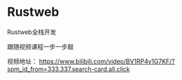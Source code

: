 # Rustweb
Rustweb全栈开发

跟随视频课程一步一步敲

视频地址：
https://www.bilibili.com/video/BV1RP4y1G7KF/?spm_id_from=333.337.search-card.all.click
